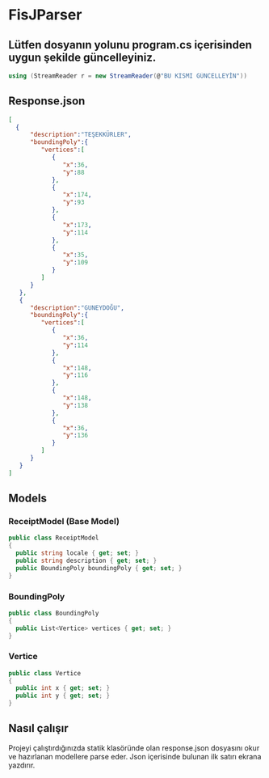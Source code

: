 # FisJParser

## Lütfen dosyanın yolunu program.cs içerisinden uygun şekilde güncelleyiniz.
```csharp
using (StreamReader r = new StreamReader(@"BU KISMI GÜNCELLEYİN"))
```


## Response.json
```json
[
  {
      "description":"TEŞEKKÜRLER",
      "boundingPoly":{
         "vertices":[
            {
               "x":36,
               "y":88
            },
            {
               "x":174,
               "y":93
            },
            {
               "x":173,
               "y":114
            },
            {
               "x":35,
               "y":109
            }
         ]
      }
   },
   {
      "description":"GUNEYDOĞU",
      "boundingPoly":{
         "vertices":[
            {
               "x":36,
               "y":114
            },
            {
               "x":148,
               "y":116
            },
            {
               "x":148,
               "y":138
            },
            {
               "x":36,
               "y":136
            }
         ]
      }
   }
]
```

## Models

### ReceiptModel (Base Model)
```csharp
public class ReceiptModel
{
  public string locale { get; set; }
  public string description { get; set; }
  public BoundingPoly boundingPoly { get; set; }
}
```

### BoundingPoly
```csharp
public class BoundingPoly
{
  public List<Vertice> vertices { get; set; }
}
```

### Vertice
```csharp
public class Vertice
{
  public int x { get; set; }
  public int y { get; set; }
}
```

## Nasıl çalışır
Projeyi çalıştırdığınızda statik klasöründe olan response.json dosyasını okur ve hazırlanan modellere parse eder. Json içerisinde bulunan ilk satırı ekrana yazdırır.
